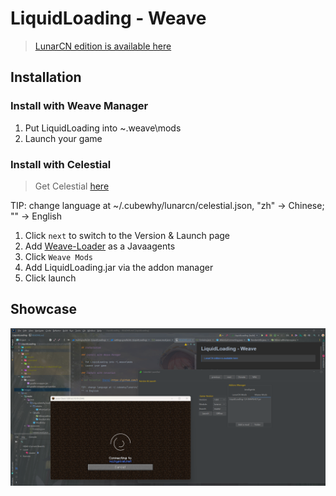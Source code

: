 # LiquidLoading - Weave

> [LunarCN edition is available here](https://github.com/XiaoHeiPa/LiquidLoading-LCCN)

## Installation

### Install with Weave Manager

1. Put LiquidLoading into ~\.weave\mods
2. Launch your game

### Install with Celestial

> Get Celestial [here](https://github.com/CubeWhyMC/celestial/releases)

TIP: change language at ~/.cubewhy/lunarcn/celestial.json, "zh" -> Chinese;
"" -> English

1. Click `next` to switch to the Version & Launch page
2. Add [Weave-Loader](https://github.com/Weave-MC/Weave-Loader/releases) as a Javaagents
3. Click `Weave Mods`
4. Add LiquidLoading.jar via the addon manager
5. Click launch

## Showcase

![image1](/images/showcase1.png)
